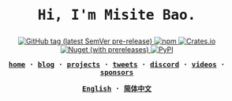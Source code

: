 <div align="center">
<h1>
<samp>

Hi, I'm Misite Bao.

</samp>
</h1>

  <p>
    <a href="https://pkg.go.dev/github.com/misitebao/misitebao/cmd/misitebao">
      <img alt="GitHub tag (latest SemVer pre-release)" src="https://img.shields.io/github/v/tag/misitebao/misitebao?include_prereleases&label=pkg.go.dev"/>
    </a>
    <a href="https://www.npmjs.com/package/misitebao">
      <img alt="npm" src="https://img.shields.io/npm/v/misitebao"/>
    </a>
    <a href="https://crates.io/crates/misitebao">
      <img alt="Crates.io" src="https://img.shields.io/crates/v/misitebao"/>
    </a>
    <a href="https://www.nuget.org/packages/misitebao">
      <img alt="Nuget (with prereleases)" src="https://img.shields.io/nuget/vpre/misitebao"/>
    </a>
    <a href="https://pypi.org/project/misitebao/">
      <img alt="PyPI" src="https://img.shields.io/pypi/v/misitebao"/>
    </a>
  </p>

<strong>
<samp>

<a href="https://misitebao.com">home</a> ·
<a href="https://blog.misitebao.com">blog</a> ·
<a href="https://misitebao.com/projects">projects</a> ·
<a href="https://twitter.com/misitebao">tweets</a> ·
<a href="https://discord.gg/rnt9jnD29v">discord</a> ·
<a href="https://misitebao.com/videos">videos</a> ·
<a href="https://misitebao.com/sponsors">sponsors</a>

</samp>
</strong>

<strong>
<samp>

[English](README.md) · [简体中文](README.zh-Hans.md)

</samp>
</strong>

</div>
